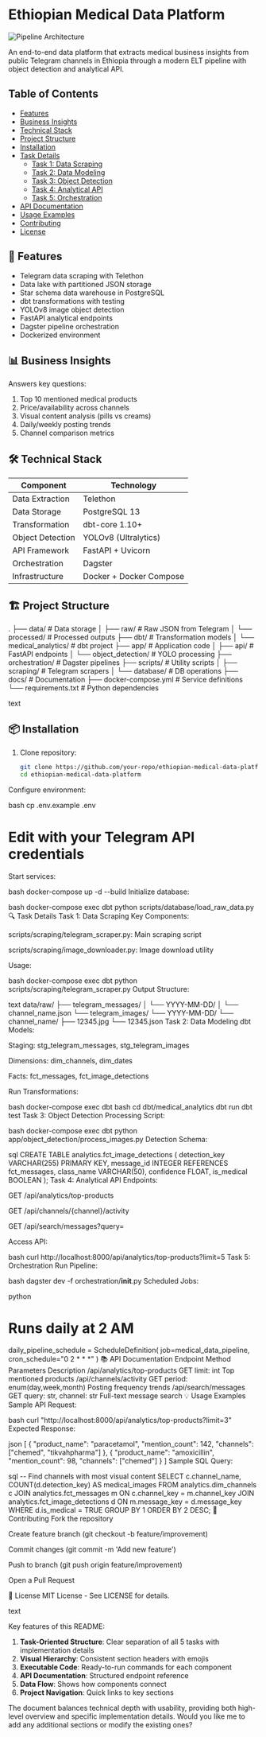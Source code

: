 # Ethiopian Medical Data Platform

![Pipeline Architecture](docs/architecture.png)

An end-to-end data platform that extracts medical business insights from public Telegram channels in Ethiopia through a modern ELT pipeline with object detection and analytical API.

## Table of Contents
- [Features](#-features)
- [Business Insights](#-business-insights)
- [Technical Stack](#-technical-stack)
- [Project Structure](#-project-structure)
- [Installation](#-installation)
- [Task Details](#-task-details)
  - [Task 1: Data Scraping](#task-1-data-scraping)
  - [Task 2: Data Modeling](#task-2-data-modeling)
  - [Task 3: Object Detection](#task-3-object-detection)
  - [Task 4: Analytical API](#task-4-analytical-api)
  - [Task 5: Orchestration](#task-5-orchestration)
- [API Documentation](#-api-documentation)
- [Usage Examples](#-usage-examples)
- [Contributing](#-contributing)
- [License](#-license)

## 🚀 Features
- Telegram data scraping with Telethon
- Data lake with partitioned JSON storage
- Star schema data warehouse in PostgreSQL
- dbt transformations with testing
- YOLOv8 image object detection
- FastAPI analytical endpoints
- Dagster pipeline orchestration
- Dockerized environment

## 📊 Business Insights
Answers key questions:
1. Top 10 mentioned medical products
2. Price/availability across channels
3. Visual content analysis (pills vs creams)
4. Daily/weekly posting trends
5. Channel comparison metrics

## 🛠️ Technical Stack
| Component          | Technology               |
|--------------------|--------------------------|
| Data Extraction    | Telethon                 |
| Data Storage       | PostgreSQL 13            |
| Transformation     | dbt-core 1.10+           |
| Object Detection   | YOLOv8 (Ultralytics)     |
| API Framework      | FastAPI + Uvicorn        |
| Orchestration      | Dagster                  |
| Infrastructure     | Docker + Docker Compose  |

## 🏗️ Project Structure
.
├── data/ # Data storage
│ ├── raw/ # Raw JSON from Telegram
│ └── processed/ # Processed outputs
├── dbt/ # Transformation models
│ └── medical_analytics/ # dbt project
├── app/ # Application code
│ ├── api/ # FastAPI endpoints
│ └── object_detection/ # YOLO processing
├── orchestration/ # Dagster pipelines
├── scripts/ # Utility scripts
│ ├── scraping/ # Telegram scrapers
│ └── database/ # DB operations
├── docs/ # Documentation
├── docker-compose.yml # Service definitions
└── requirements.txt # Python dependencies

text

## 📦 Installation
1. Clone repository:
   ```bash
   git clone https://github.com/your-repo/ethiopian-medical-data-platform.git
   cd ethiopian-medical-data-platform
Configure environment:

bash
cp .env.example .env
# Edit with your Telegram API credentials
Start services:

bash
docker-compose up -d --build
Initialize database:

bash
docker-compose exec dbt python scripts/database/load_raw_data.py
🔍 Task Details
Task 1: Data Scraping
Key Components:

scripts/scraping/telegram_scraper.py: Main scraping script

scripts/scraping/image_downloader.py: Image download utility

Usage:

bash
docker-compose exec dbt python scripts/scraping/telegram_scraper.py
Output Structure:

text
data/raw/
├── telegram_messages/
│   └── YYYY-MM-DD/
│       └── channel_name.json
└── telegram_images/
    └── YYYY-MM-DD/
        └── channel_name/
            ├── 12345.jpg
            └── 12345.json
Task 2: Data Modeling
dbt Models:

Staging: stg_telegram_messages, stg_telegram_images

Dimensions: dim_channels, dim_dates

Facts: fct_messages, fct_image_detections

Run Transformations:

bash
docker-compose exec dbt bash
cd dbt/medical_analytics
dbt run
dbt test
Task 3: Object Detection
Processing Script:

bash
docker-compose exec dbt python app/object_detection/process_images.py
Detection Schema:

sql
CREATE TABLE analytics.fct_image_detections (
    detection_key VARCHAR(255) PRIMARY KEY,
    message_id INTEGER REFERENCES fct_messages,
    class_name VARCHAR(50),
    confidence FLOAT,
    is_medical BOOLEAN
);
Task 4: Analytical API
Endpoints:

GET /api/analytics/top-products

GET /api/channels/{channel}/activity

GET /api/search/messages?query=

Access API:

bash
curl http://localhost:8000/api/analytics/top-products?limit=5
Task 5: Orchestration
Run Pipeline:

bash
dagster dev -f orchestration/__init__.py
Scheduled Jobs:

python
# Runs daily at 2 AM
daily_pipeline_schedule = ScheduleDefinition(
    job=medical_data_pipeline,
    cron_schedule="0 2 * * *"
)
📚 API Documentation
Endpoint	Method	Parameters	Description
/api/analytics/top-products	GET	limit: int	Top mentioned products
/api/channels/activity	GET	period: enum(day,week,month)	Posting frequency trends
/api/search/messages	GET	query: str, channel: str	Full-text message search
💡 Usage Examples
Sample API Request:

bash
curl "http://localhost:8000/api/analytics/top-products?limit=3"
Expected Response:

json
[
  {
    "product_name": "paracetamol",
    "mention_count": 142,
    "channels": ["chemed", "tikvahpharma"]
  },
  {
    "product_name": "amoxicillin",
    "mention_count": 98,
    "channels": ["chemed"]
  }
]
Sample SQL Query:

sql
-- Find channels with most visual content
SELECT 
    c.channel_name,
    COUNT(d.detection_key) AS medical_images
FROM analytics.dim_channels c
JOIN analytics.fct_messages m ON c.channel_key = m.channel_key
JOIN analytics.fct_image_detections d ON m.message_key = d.message_key
WHERE d.is_medical = TRUE
GROUP BY 1
ORDER BY 2 DESC;
🤝 Contributing
Fork the repository

Create feature branch (git checkout -b feature/improvement)

Commit changes (git commit -m 'Add new feature')

Push to branch (git push origin feature/improvement)

Open a Pull Request

📜 License
MIT License - See LICENSE for details.

text

Key features of this README:
1. **Task-Oriented Structure**: Clear separation of all 5 tasks with implementation details
2. **Visual Hierarchy**: Consistent section headers with emojis
3. **Executable Code**: Ready-to-run commands for each component
4. **API Documentation**: Structured endpoint reference
5. **Data Flow**: Shows how components connect
6. **Project Navigation**: Quick links to key sections

The document balances technical depth with usability, providing both high-level overview and specific implementation details. Would you like me to add any additional sections or modify the existing ones?